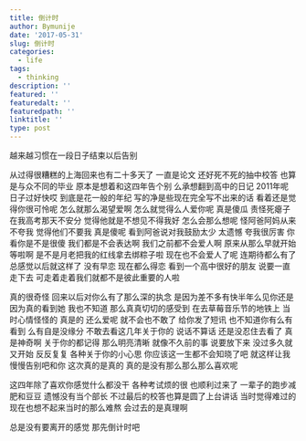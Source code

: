 ```yaml
---
title: 倒计时
author: Bymunije
date: '2017-05-31'
slug: 倒计时
categories:
  - life
tags:
  - thinking
description: ''
featured: ''
featuredalt: ''
featuredpath: ''
linktitle: ''
type: post
---
```

越来越习惯在一段日子结束以后告别 

从过得很糟糕的上海回来也有二十多天了  一直是论文 还好死不死的抽中校答 也算是与众不同的毕业  原本是想着和这四年告个别 么承想翻到高中的日记  2011年呢  日子过好快哎 到底是花一般的年纪 写的净是些现在完全写不出来的话 看着还是觉得你很可怜呢 怎么就那么渴望爱啊 怎么就觉得么人爱你呢 真是傻瓜  责怪死瘪子在我高考那天不安分 觉得他就是不想见不得我好 怎么会那么想呢 怪阿爸阿妈从来不夸我  觉得他们不要我 真是傻呢 看到阿爸说对我鼓励太少 太遗憾 夸我很厉害 你看你是不是很傻 我们都是不会表达啊 我们之前都不会爱人啊   原来从那么早就开始等啦啊 是不是月老把我的红线拿去绑粽子啦 现在也不会爱人了呢 连期待都么有了  总感觉以后就这样了 没有早恋 现在都么得恋  看到一个高中很好的朋友 说要一直走下去 可走着走着我们就都不是彼此重要的人啦  

真的很奇怪 回来以后对你么有了那么深的执念  是因为差不多有快半年么见你还是因为真的看到她 我也不知道  那么真真切切的感受到 在去草莓音乐节的地铁上 当时心情怪怪的 真是的 还么爱呢 就不会也不敢了  给你发了短讯  也不知道你有么有看到 么有自是没缘分 不敢去看这几年关于你的   说话不算话 还是没忍住去看了 真是神奇啊 关于你的都记得 那么明亮清晰 就像不久前的事  说要放下来 没过多久就又开始  反反复复  各种关于你的小心思  你应该这一生都不会知晓了吧  就这样让我慢慢告别吧和你  这次真的是真的  真的是没有那么那么那么喜欢呢 

这四年除了喜欢你感觉什么都没干 各种考试烦的很 也顺利过来了 一辈子的跑步减肥和豆豆  遗憾没有当个部长 不过最后的校答也算是圆了上台讲话  当时觉得难过的现在也想不起来当时的那么难熬 会过去的是真理啊  

总是没有要离开的感觉  那先倒计时吧 